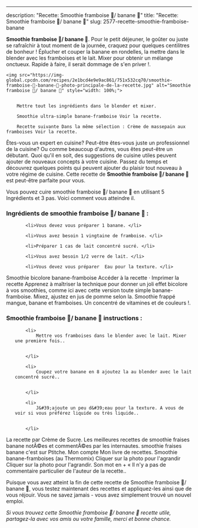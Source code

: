 ---
description: "Recette: Smoothie framboise 🍇/ banane 🍌"
title: "Recette: Smoothie framboise 🍇/ banane 🍌"
slug: 2577-recette-smoothie-framboise-banane

<p>
	<strong>Smoothie framboise 🍇/ banane 🍌</strong>. 
	Pour le petit déjeuner, le goûter ou juste se rafraîchir à tout moment de la journée, craquez pour quelques centilitres de bonheur ! Éplucher et couper la banane en rondelles, la mettre dans le blender avec les framboises et le lait. Mixer pour obtenir un mélange onctueux. Rapide à faire, il serait dommage de s&#39;en priver !.
</p>
<p>
	
	<img src="https://img-global.cpcdn.com/recipes/2e1bcd4e9e9ac861/751x532cq70/smoothie-framboise-🍇-banane-🍌-photo-principale-de-la-recette.jpg" alt="Smoothie framboise 🍇/ banane 🍌" style="width: 100%;">
	
	
		Mettre tout les ingrédients dans le blender et mixer.
	
		Smoothie ultra-simple banane-framboise Voir la recette.
	
		Recette suivante Dans la même sélection : Crème de massepain aux framboises Voir la recette.
	
</p>

Êtes-vous un expert en cuisine? Peut-être êtes-vous juste un professionnel de la cuisine? Ou comme beaucoup d'autres, vous êtes peut-être un débutant. Quoi qu'il en soit, des suggestions de cuisine utiles peuvent ajouter de nouveaux concepts à votre cuisine. Passez du temps et découvrez quelques points qui peuvent ajouter du plaisir tout nouveau à votre régime de cuisine. Cette recette de <strong> Smoothie framboise 🍇/ banane 🍌 </strong> est peut-être parfaite pour vous.

<!--inarticleads1-->

Vous pouvez cuire smoothie framboise 🍇/ banane 🍌 en utilisant 5 Ingrédients et 3 pas. Voici comment vous atteindre il.

<h3>Ingrédients de smoothie framboise 🍇/ banane 🍌 :</h3>

<ol>
	
		<li>Vous devez vous préparer 1 banane. </li>
	
		<li>Vous avez besoin 1 vingtaine de framboise. </li>
	
		<li>Préparer 1 cas de lait concentré sucré. </li>
	
		<li>Vous avez besoin 1/2 verre de lait. </li>
	
		<li>Vous devez vous préparer  Eau pour la texture. </li>
	
</ol>

Smoothie bicolore banane-framboise Accéder à la recette · Imprimer la recette Apprenez à maîtriser la technique pour donner un joli effet bicolore à vos smoothies, comme ici avec cette version toute simple banane-framboise. Mixez, ajustez en jus de pomme selon la. Smoothie frappé mangue, banane et framboises. Un concentré de vitamines et de couleurs !. 

<!--inarticleads2-->

<h3>Smoothie framboise 🍇/ banane 🍌 instructions :</h3>

<ol>
	
		<li>
			Mettre vos framboises dans le blender avec le lait. Mixer une première fois..
			
			
		</li>
	
		<li>
			Coupez votre banane en 8 ajoutez la au blender avec le lait concentré sucré..
			
			
		</li>
	
		<li>
			J&#39;ajoute un peu d&#39;eau pour la texture. A vous de voir si vous préférez liquide ou très liquide..
			
			
		</li>
	
</ol>

La recette par Crème de Sucre. Les meilleures recettes de smoothie fraises banane notÃ©es et commentÃ©es par les internautes. smoothie fraises banane c&#39;est sur Ptitche. Mon compte Mon livre de recettes. Smoothie banane-framboises (au Thermomix) Cliquer sur la photo pour l&#39;agrandir Cliquer sur la photo pour l&#39;agrandir. Son mot en + « Il n&#39;y a pas de commentaire particulier de l&#39;auteur de la recette.. 

<!--inarticleads1-->

<p>
Puisque vous avez atteint la fin de cette recette de Smoothie framboise 🍇/ banane 🍌, vous testez maintenant des recettes et appliquez-les ainsi que de vous réjouir. Vous ne savez jamais - vous avez simplement trouvé un nouvel emploi.
</p>

<p>
<i>Si vous trouvez cette Smoothie framboise 🍇/ banane 🍌 recette utile, partagez-la avec vos amis ou votre famille, merci et bonne chance.</i>
</p>
